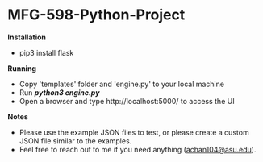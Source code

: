 # MFG-598-Python-Project
**Installation**
- pip3 install flask

**Running**
- Copy 'templates' folder and 'engine.py' to your local machine
- Run _**python3 engine.py**_
- Open a browser and type http://localhost:5000/ to access the UI

**Notes**
- Please use the example JSON files to test, or please create a custom JSON file similar to the examples.
- Feel free to reach out to me if you need anything (achan104@asu.edu).
